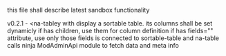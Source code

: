 this file shall describe latest sandbox functionality

v0.2.1 - <na-tabley with <na-table-datasource>
	display a sortable table. its columns shall be set dynamicly
	if <na-table> has <na-field> children, use them for column definition
	if <na-table> has fields="" attribute, use only those fields
	<na-table-datasoruce> is connected to sortable-table and na-table
	<na-table-datasoruce> calls ninja ModAdminApi module to fetch data and meta info

